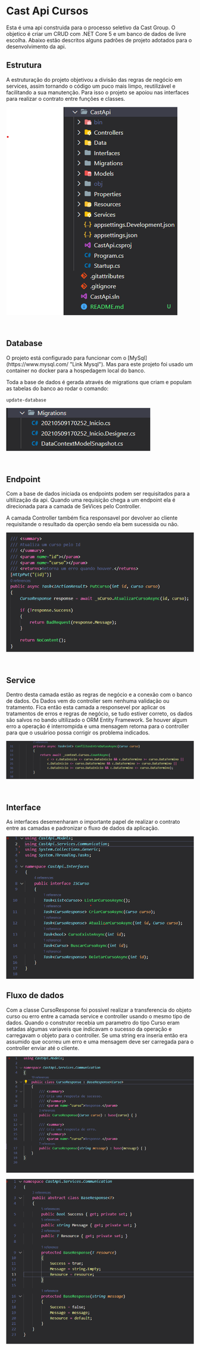 # Cast Api Cursos
<p>Esta é uma api construida para o processo seletivo da Cast Group. O objetico é criar um CRUD com .NET Core 5 e um banco de dados de livre escolha. Abaixo estão descritos alguns padrões de projeto adotados para o desenvolvimento da api.</p>

## Estrutura
<p>A estruturação do projeto objetivou a divisão das regras de negócio em services, assim tornando o código um puco mais limpo, reutilizável e facilitando a sua manutenção. Para isso o projeto se apoiou nas interfaces para realizar o contrato entre funções e classes.</p>

![Estrutura do projeto](https://github.com/DevairRestani/CastApi/blob/master/assets/md/EstruturaProjeto.png?raw=true)

<br/>

## Database
<p>O projeto está configurado para funcionar com o  [MySql](https://www.mysql.com/ "Link Mysql"). Mas para este projeto foi usado um container no docker para a hospedagem local do banco.</p>

<p>Toda a base de dados é gerada através de migrations que criam e populam as tabelas do banco ao rodar o comando: </p>

```powershell
update-database
```
![Migrations](https://github.com/DevairRestani/CastApi/blob/master/assets/md/Migrations.png?raw=true)

<br/>

## Endpoint
<p>Com a base de dados iniciada os endpoints podem ser requisitados para a ultilização da api. Quando uma requisição chega a um endpoint ela é direcionada para a camada de SeVices pelo Controller.</p>

<p>A camada Controller também fica responsavel por devolver ao cliente requisitande o resultado da operção sendo ela bem sucessida ou não.</p>

![Função do Controller de cadastro de curso](https://github.com/DevairRestani/CastApi/blob/master/assets/md/ControllerFunction.png?raw=true)

<br/>

## Service
<p>Dentro desta camada estão as regras de negócio e a conexão com o banco de dados. Os Dados vem do controller sem nenhuma validação ou tratamento. Fica então esta camada a responsevel por aplicar os tratamentos de erros e regras de negócio, se tudo estiver correto, os dados são salvos no bando ultilizado o ORM Entity Framework. Se houver algum erro a operação é interrompida e uma mensagem retorna para o controller para que o usuárioo possa corrigir os problema indicados.</p>

![Função para validação de datas](https://github.com/DevairRestani/CastApi/blob/master/assets/md/ServiceValidarDatas.png?raw=true "Função para evitar conflito entre datas")

<br/>

## Interface
<p>As interfaces desemenharam o importante papel de realizar o contrato entre as camadas e padronizar o fluxo de dados da aplicação.</p>

![Interface Service Cursos](https://github.com/DevairRestani/CastApi/blob/master/assets/md/InterfaceServiceCurso.png?raw=true)

## Fluxo de dados

<p>Com a classe CursoResponse foi possivel realizar a transferencia do objeto curso ou erro entre a camada service e controller usando o mesmo tipo de dados. Quando o construtor recebia um parametro do tipo Curso eram setadas algumas variaveis que indicavam o sucesso da operação e carregavam o objeto para o controller.
Se uma string era inseria então era assumido que ocorreu um erro e uma mensagem deve ser carregada para o controller enviar até o cliente.</p>

![Classe response](https://github.com/DevairRestani/CastApi/blob/master/assets/md/ServiceCommunicationResponse.png?raw=true)

![Classe base de response](https://github.com/DevairRestani/CastApi/blob/master/assets/md/ServiceComunicationBaseResponse.png?raw=true)
